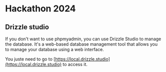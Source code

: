 # Hackathon 2024

## Drizzle studio

If you don't want to use phpmyadmin, you can use Drizzle Studio to manage the database. It's a web-based database management tool that allows you to manage your database using a web interface.

You juste need to go to [https://local.drizzle.studio](https://local.drizzle.studio) to access it.
